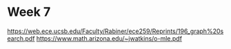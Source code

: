 # Week 7

https://web.ece.ucsb.edu/Faculty/Rabiner/ece259/Reprints/196_graph%20search.pdf
https://www.math.arizona.edu/~jwatkins/o-mle.pdf

